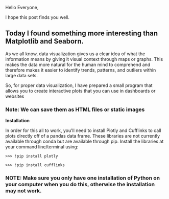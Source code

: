 Hello Everyone, 

I hope this post finds you well.

## Today I found something more interesting than Matplotlib and Seaborn. 

As we all know, data visualization gives us a clear idea of what the information means by giving it visual context through maps or graphs. This makes the data more natural for the human mind to comprehend and therefore makes it easier to identify trends, patterns, and outliers within large data sets.

So, for proper data visualization, I have prepared a small program that allows you to create interactive plots that you can use in dashboards or websites 

### <b>Note: We can save them as HTML files or static images</b>

<b>Installation</b>

In order for this all to work, you'll need to install Plotly and Cufflinks to call plots directly off of a pandas data frame. These libraries are not currently available through conda but are available through pip. Install the libraries at your command line/terminal using:

`>>> !pip install plotly`

`>>> !pip install cufflinks`

### <b>NOTE: Make sure you only have one installation of Python on your computer when you do this, otherwise the installation may not work.</b>